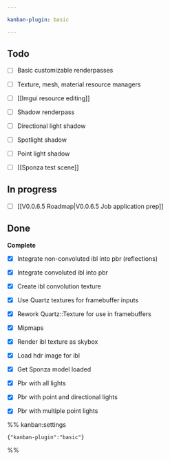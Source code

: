 ```yaml
---

kanban-plugin: basic

---
```


## Todo

- [ ] Basic customizable renderpasses
- [ ] Texture, mesh, material resource managers
- [ ] [[Imgui resource editing]]
- [ ] Shadow renderpass
- [ ] Directional light shadow
- [ ] Spotlight shadow
- [ ] Point light shadow
- [ ] [[Sponza test scene]]


## In progress

- [ ] [[V0.0.6.5 Roadmap|V0.0.6.5 Job application prep]]


## Done

**Complete**
- [x] Integrate non-convoluted ibl into pbr (reflections)
- [x] Integrate convoluted ibl into pbr
- [x] Create ibl convolution texture
- [x] Use Quartz textures for framebuffer inputs
- [x] Rework Quartz::Texture for use in framebuffers
- [x] Mipmaps
- [x] Render ibl texture as skybox
- [x] Load hdr image for ibl
- [x] Get Sponza model loaded
- [x] Pbr with all lights
- [x] Pbr with point and directional lights
- [x] Pbr with multiple point lights




%% kanban:settings
```
{"kanban-plugin":"basic"}
```
%%